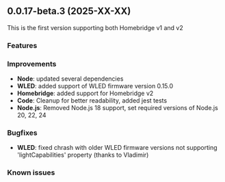 ## 0.0.17-beta.3 (2025-XX-XX)
This is the first version supporting both Homebridge v1 and v2

### Features

### Improvements
- **Node**: updated several dependencies
- **WLED**: added support of WLED firmware version 0.15.0
- **Homebridge**: added support for Homebridge v2
- **Code**: Cleanup for better readability, added jest tests
- **Node.js**: Removed Node.js 18 support, set required versions of Node.js 20, 22, 24

### Bugfixes
- **WLED**: fixed chrash with older WLED firmware versions not supporting 'lightCapabilities' property (thanks to Vladimir)

### Known issues
